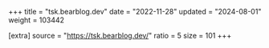 +++
title = "tsk.bearblog.dev"
date = "2022-11-28"
updated = "2024-08-01"
weight = 103442

[extra]
source = "https://tsk.bearblog.dev/"
ratio = 5
size = 101
+++
